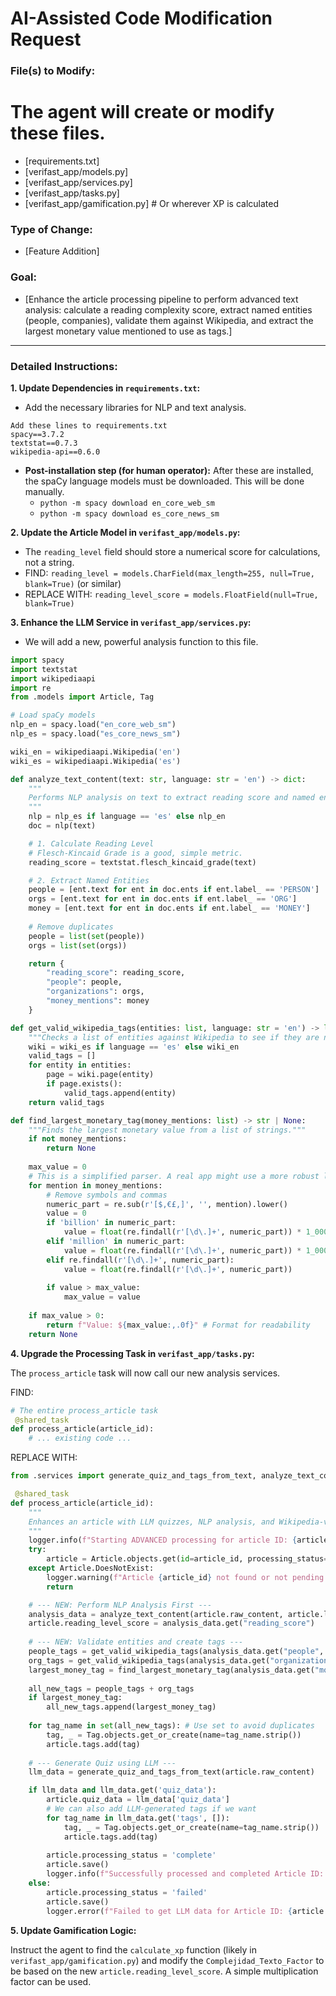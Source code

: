# AI-Assisted Code Modification Request

### File(s) to Modify:
# The agent will create or modify these files.
- [requirements.txt]
- [verifast_app/models.py]
- [verifast_app/services.py]
- [verifast_app/tasks.py]
- [verifast_app/gamification.py] # Or wherever XP is calculated

### Type of Change:
- [Feature Addition]

### Goal:
- [Enhance the article processing pipeline to perform advanced text analysis: calculate a reading complexity score, extract named entities (people, companies), validate them against Wikipedia, and extract the largest monetary value mentioned to use as tags.]

---

### Detailed Instructions:

**1. Update Dependencies in `requirements.txt`:**
- Add the necessary libraries for NLP and text analysis.
```
Add these lines to requirements.txt
spacy==3.7.2
textstat==0.7.3
wikipedia-api==0.6.0
```
- **Post-installation step (for human operator):** After these are installed, the spaCy language models must be downloaded. This will be done manually.
  - `python -m spacy download en_core_web_sm`
  - `python -m spacy download es_core_news_sm`

**2. Update the Article Model in `verifast_app/models.py`:**
- The `reading_level` field should store a numerical score for calculations, not a string.
- FIND:
`reading_level = models.CharField(max_length=255, null=True, blank=True)` (or similar)
- REPLACE WITH:
`reading_level_score = models.FloatField(null=True, blank=True)`

**3. Enhance the LLM Service in `verifast_app/services.py`:**
- We will add a new, powerful analysis function to this file.
```python
import spacy
import textstat
import wikipediaapi
import re
from .models import Article, Tag

# Load spaCy models
nlp_en = spacy.load("en_core_web_sm")
nlp_es = spacy.load("es_core_news_sm")

wiki_en = wikipediaapi.Wikipedia('en')
wiki_es = wikipediaapi.Wikipedia('es')

def analyze_text_content(text: str, language: str = 'en') -> dict:
    """
    Performs NLP analysis on text to extract reading score and named entities.
    """
    nlp = nlp_es if language == 'es' else nlp_en
    doc = nlp(text)

    # 1. Calculate Reading Level
    # Flesch-Kincaid Grade is a good, simple metric.
    reading_score = textstat.flesch_kincaid_grade(text)

    # 2. Extract Named Entities
    people = [ent.text for ent in doc.ents if ent.label_ == 'PERSON']
    orgs = [ent.text for ent in doc.ents if ent.label_ == 'ORG']
    money = [ent.text for ent in doc.ents if ent.label_ == 'MONEY']
    
    # Remove duplicates
    people = list(set(people))
    orgs = list(set(orgs))

    return {
        "reading_score": reading_score,
        "people": people,
        "organizations": orgs,
        "money_mentions": money
    }

def get_valid_wikipedia_tags(entities: list, language: str = 'en') -> list:
    """Checks a list of entities against Wikipedia to see if they are notable."""
    wiki = wiki_es if language == 'es' else wiki_en
    valid_tags = []
    for entity in entities:
        page = wiki.page(entity)
        if page.exists():
            valid_tags.append(entity)
    return valid_tags

def find_largest_monetary_tag(money_mentions: list) -> str | None:
    """Finds the largest monetary value from a list of strings."""
    if not money_mentions:
        return None
    
    max_value = 0
    # This is a simplified parser. A real app might use a more robust library.
    for mention in money_mentions:
        # Remove symbols and commas
        numeric_part = re.sub(r'[$,€£,]', '', mention).lower()
        value = 0
        if 'billion' in numeric_part:
            value = float(re.findall(r'[\d\.]+', numeric_part)) * 1_000_000_000
        elif 'million' in numeric_part:
            value = float(re.findall(r'[\d\.]+', numeric_part)) * 1_000_000
        elif re.findall(r'[\d\.]+', numeric_part):
            value = float(re.findall(r'[\d\.]+', numeric_part))
        
        if value > max_value:
            max_value = value
            
    if max_value > 0:
        return f"Value: ${max_value:,.0f}" # Format for readability
    return None
```
**4. Upgrade the Processing Task in `verifast_app/tasks.py`:**

The `process_article` task will now call our new analysis services.

FIND:

```python
# The entire process_article task
 @shared_task
def process_article(article_id):
    # ... existing code ...
```
REPLACE WITH:

```python
from .services import generate_quiz_and_tags_from_text, analyze_text_content, get_valid_wikipedia_tags, find_largest_monetary_tag

 @shared_task
def process_article(article_id):
    """
    Enhances an article with LLM quizzes, NLP analysis, and Wikipedia-validated tags.
    """
    logger.info(f"Starting ADVANCED processing for article ID: {article_id}")
    try:
        article = Article.objects.get(id=article_id, processing_status='pending')
    except Article.DoesNotExist:
        logger.warning(f"Article {article_id} not found or not pending. Task aborted.")
        return

    # --- NEW: Perform NLP Analysis First ---
    analysis_data = analyze_text_content(article.raw_content, article.language)
    article.reading_level_score = analysis_data.get("reading_score")
    
    # --- NEW: Validate entities and create tags ---
    people_tags = get_valid_wikipedia_tags(analysis_data.get("people", []), article.language)
    org_tags = get_valid_wikipedia_tags(analysis_data.get("organizations", []), article.language)
    largest_money_tag = find_largest_monetary_tag(analysis_data.get("money_mentions", []))
    
    all_new_tags = people_tags + org_tags
    if largest_money_tag:
        all_new_tags.append(largest_money_tag)
        
    for tag_name in set(all_new_tags): # Use set to avoid duplicates
        tag, _ = Tag.objects.get_or_create(name=tag_name.strip())
        article.tags.add(tag)
        
    # --- Generate Quiz using LLM ---
    llm_data = generate_quiz_and_tags_from_text(article.raw_content)

    if llm_data and llm_data.get('quiz_data'):
        article.quiz_data = llm_data['quiz_data']
        # We can also add LLM-generated tags if we want
        for tag_name in llm_data.get('tags', []):
            tag, _ = Tag.objects.get_or_create(name=tag_name.strip())
            article.tags.add(tag)
            
        article.processing_status = 'complete'
        article.save()
        logger.info(f"Successfully processed and completed Article ID: {article.id}")
    else:
        article.processing_status = 'failed'
        article.save()
        logger.error(f"Failed to get LLM data for Article ID: {article.id}. Status set to 'failed'.")
```
**5. Update Gamification Logic:**

Instruct the agent to find the `calculate_xp` function (likely in `verifast_app/gamification.py`) and modify the `Complejidad_Texto_Factor` to be based on the new `article.reading_level_score`. A simple multiplication factor can be used.